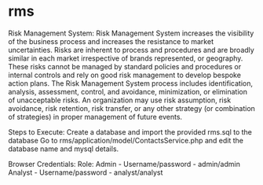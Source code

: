 # rms

Risk Management System:
Risk Management System increases the visibility of the business process and increases the resistance to market uncertainties. Risks are inherent to process and procedures and are broadly similar in each market irrespective of brands represented, or geography. These risks cannot be managed by standard policies and procedures or internal controls and rely on good risk management to develop bespoke action plans. The Risk Management System process includes identification, analysis, assessment, control, and avoidance, minimization, or elimination of unacceptable risks. An organization may use risk assumption, risk avoidance, risk retention, risk transfer, or any other strategy (or combination of strategies) in proper management of future events.

Steps to Execute:
Create a database and import the provided rms.sql to the database
Go to rms/application/model/ContactsService.php and edit the database name and mysql details.

Browser Credentials:
Role:
Admin - Username/password - admin/admin
Analyst - Username/password - analyst/analyst
